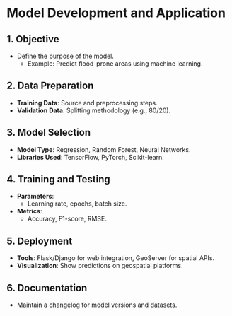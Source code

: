 # Model Development and Application

## 1. Objective
- Define the purpose of the model.
  - Example: Predict flood-prone areas using machine learning.

## 2. Data Preparation
- **Training Data**: Source and preprocessing steps.
- **Validation Data**: Splitting methodology (e.g., 80/20).

## 3. Model Selection
- **Model Type**: Regression, Random Forest, Neural Networks.
- **Libraries Used**: TensorFlow, PyTorch, Scikit-learn.

## 4. Training and Testing
- **Parameters**:
  - Learning rate, epochs, batch size.
- **Metrics**:
  - Accuracy, F1-score, RMSE.

## 5. Deployment
- **Tools**: Flask/Django for web integration, GeoServer for spatial APIs.
- **Visualization**: Show predictions on geospatial platforms.

## 6. Documentation
- Maintain a changelog for model versions and datasets.
